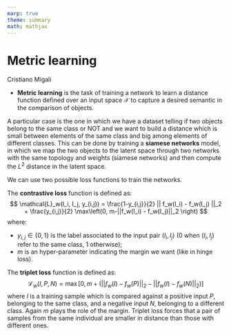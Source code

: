 ```yaml
---
marp: true
theme: summary
math: mathjax
---
```

# Metric learning

<div class="author">

Cristiano Migali

</div>

- **Metric learning** is the task of training a network to learn a distance function defined over an input space $\mathcal{X}$ to capture a desired semantic in the comparison of objects.

A particular case is the one in which we have a dataset telling if two objects belong to the same class or NOT and we want to build a distance which is small between elements of the same class and big among elements of different classes.
This can be done by training a **siamese networks** model, in which we map the two objects to the latent space through two networks with the same topology and weights (siamese networks) and then compute the $L^2$ distance in the latent space.

We can use two possible loss functions to train the networks.

The **contrastive loss** function is defined as:
$$
\mathcal{L}_w(I_i, I_j, y_{i,j}) = \frac{1-y_{i,j}}{2} || f_w(I_i) - f_w(I_j) ||_2 + \frac{y_{i,j}}{2} \max\left(0, m-||f_w(I_i) - f_w(I_j)||_2 \right)
$$
where:
- $y_{i,j} \in \{ 0, 1 \}$ is the label associated to the input pair $(I_i, I_j)$ (0 when $(I_i, I_j)$ refer to the same class, 1 otherwise);
- $m$ is an hyper-parameter indicating the margin we want (like in hinge loss).

The **triplet loss** function is defined as:
$$
\mathcal{L}_w(I, P, N) = \max[0, m + (|| f_w(I) - f_w(P) ||_2 - || f_w(I) - f_w(N) ||_2)]
$$
where $I$ is a training sample which is compared against a positive input $P$, belonging to the same class, and a negative input $N$, belonging to a different class.
Again $m$ plays the role of the margin.
Triplet loss forces that a pair of samples from the same individual are smaller in distance than those with different ones.

